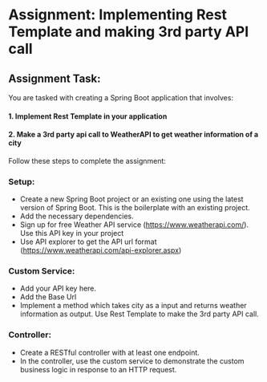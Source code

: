 # Assignment: Implementing Rest Template and making 3rd party API call

## Assignment Task:
You are tasked with creating a Spring Boot application that involves:
#### 1. Implement Rest Template in your application 
#### 2. Make a 3rd party api call to WeatherAPI to get weather information of a city 
Follow these steps to complete the assignment:

### Setup:
- Create a new Spring Boot project or an existing one using the latest version of Spring Boot. This is the boilerplate with an existing project.
- Add the necessary dependencies.
- Sign up for free Weather API service (https://www.weatherapi.com/). Use this API key in your project
- Use API explorer to get the API url format (https://www.weatherapi.com/api-explorer.aspx)

### Custom Service:
- Add your API key here.
- Add the Base Url
- Implement a method which takes city as a input and returns weather information as output. Use Rest Template to make the 3rd party API call.

### Controller:
- Create a RESTful controller with at least one endpoint.
- In the controller, use the custom service to demonstrate the custom business logic in response to an HTTP request.